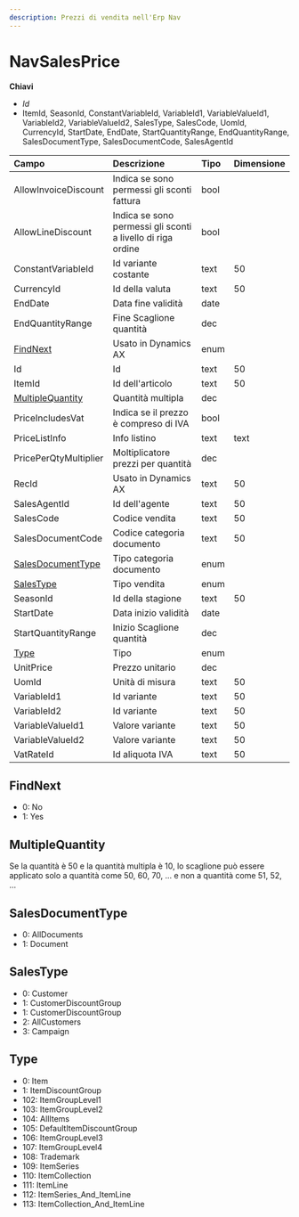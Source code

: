 ```yaml
---
description: Prezzi di vendita nell'Erp Nav
---
```


# NavSalesPrice

**Chiavi**

* _Id_
* ItemId, SeasonId, ConstantVariableId, VariableId1, VariableValueId1, VariableId2, VariableValueId2, SalesType, SalesCode, UomId, CurrencyId, StartDate, EndDate, StartQuantityRange, EndQuantityRange, SalesDocumentType, SalesDocumentCode, SalesAgentId

| Campo | Descrizione | Tipo | Dimensione |
| :--- | :--- | :--- | :--- |
| AllowInvoiceDiscount | Indica se sono permessi gli sconti fattura | bool |  |
| AllowLineDiscount | Indica se sono permessi gli sconti a livello di riga ordine | bool |  |
| ConstantVariableId | Id variante costante | text | 50 |
| CurrencyId | Id della valuta | text | 50 |
| EndDate | Data fine validità | date |  |
| EndQuantityRange | Fine Scaglione quantità | dec |  |
| [FindNext](navsalesprice.md#findnext) | Usato in Dynamics AX | enum |  |
| Id | Id | text | 50 |
| ItemId | Id dell'articolo | text | 50 |
| [MultipleQuantity](navsalesprice.md#multiplequantity) | Quantità multipla | dec |  |
| PriceIncludesVat | Indica se il prezzo è compreso di IVA | bool |  |
| PriceListInfo | Info listino | text | text |
| PricePerQtyMultiplier | Moltiplicatore prezzi per quantità | dec |  |
| RecId | Usato in Dynamics AX | text | 50 |
| SalesAgentId | Id dell'agente | text | 50 |
| SalesCode | Codice vendita | text | 50 |
| SalesDocumentCode | Codice categoria documento | text | 50 |
| [SalesDocumentType](navsalesprice.md#salesdocumenttype) | Tipo categoria documento | enum |  |
| [SalesType](navsalesprice.md#salestype) | Tipo vendita | enum |  |
| SeasonId | Id della stagione | text | 50 |
| StartDate | Data inizio validità | date |  |
| StartQuantityRange | Inizio Scaglione quantità | dec |  |
| [Type](navsalesprice.md#type) | Tipo | enum |  |
| UnitPrice | Prezzo unitario | dec |  |
| UomId | Unità di misura | text | 50 |
| VariableId1 | Id variante | text | 50 |
| VariableId2 | Id variante | text | 50 |
| VariableValueId1 | Valore variante | text | 50 |
| VariableValueId2 | Valore variante | text | 50 |
| VatRateId | Id aliquota IVA | text | 50 |

## FindNext

* 0: No
* 1: Yes

## MultipleQuantity

Se la quantità è 50 e la quantità multipla è 10, lo scaglione può essere applicato solo a quantità come 50, 60, 70, ... e non a quantità come 51, 52, ...

## SalesDocumentType

* 0: AllDocuments
* 1: Document

## SalesType

* 0: Customer
* 1: CustomerDiscountGroup
* 1: CustomerDiscountGroup
* 2: AllCustomers
* 3: Campaign

## Type

* 0: Item
* 1: ItemDiscountGroup
* 102: ItemGroupLevel1
* 103: ItemGroupLevel2
* 104: AllItems
* 105: DefaultItemDiscountGroup
* 106: ItemGroupLevel3
* 107: ItemGroupLevel4
* 108: Trademark
* 109: ItemSeries
* 110: ItemCollection
* 111: ItemLine
* 112: ItemSeries\_And\_ItemLine
* 113: ItemCollection\_And\_ItemLine
